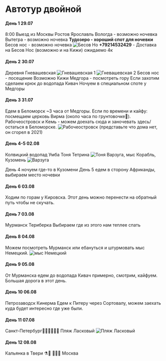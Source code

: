 # Автотур двойной

#### День 1 29.07
8:00 Выезд из Москвы
Ростов
Ярославль
Вологда - возможно ночевка
Вытегра - возможно ночевка
**Тудозеро - хороший спот для ночевки**
Бесов нос - возможно ночевка
![Бесов Но](https://core-pht-proxy.maps.yandex.ru/v1/photos/download?photo_id=eh5fLe5YmCkyL93UdxD1bQ&image_size=X5L)
**+79214532429** - Доставка на Бесов Нос (возможно и на Кижи) ожидаемо 4к

#### День 2 30.07

Деревня Гневашевская
![Гневашевская 1](https://core-pht-proxy.maps.yandex.ru/v1/photos/download?photo_id=P3oScJWKbut3j-nVrNpfzg&image_size=XXL)
![Гневашевская 2](https://core-pht-proxy.maps.yandex.ru/v1/photos/download?photo_id=i2QH0aPp9VNN_SSP52GXtA&image_size=XL)
Бесов нос - посещение
Возможно Кижи
Медгора - посмотреть гору
Если захотим сделаем крюк до водопада Кивач
Ночуем в специальном споте у Медгоры

#### День 3 31.07
Едем в Беломорск ~3 часа от Медгоры.
Если по времени и кайфу: посмещаем церковь Вирма (около часа по грунтовочке🤤).
Рабочеостровск и Кемь - можем доехать сюда и заночевать здесь/остаться в Беломорске.
![Рабочеостровск](https://core-pht-proxy.maps.yandex.ru/v1/photos/download?photo_id=hyRU4PMu-9VWlJarZEqkrw&image_size=X5L)
(представьте что дома нет, он сгорел в 2021)

#### День 4-5 02.08
Колвицкий водопад
Умба
Тоня Тетрина
![Тоня](https://pp.userapi.com/c837427/v837427117/5fd32/lH6GVkvXs1w.jpg)
Варзуга, мыс Корабль, Кузомень
![Варзуга](https://i.mycdn.me/i?r=AzEPZsRbOZEKgBhR0XGMT1RkgGNC3xckapzgg5cF_3-5V6aKTM5SRkZCeTgDn6uOyic)

День 4 ночуем где-то в Кузомени
День 5 едем в сторону Африканды, выбираем место ночевки

#### День 6 03.08
Ходим по горам у Кировска.
Этот день можно перенести на обратный путь чтобы не скучать.

#### День 7 03.08
Мурманск
Териберка
Выбираем где из этого нам теплее спать

#### День 8 04.08
Можем посмотреть Мурманск или ебануться и штурмовать мыс Немецкий.
![мыс Немецкий](https://a.d-cd.net/6f4a8c04k298-960.jpg)

#### День 9 05.08
От Мурманска едем до водопада Кивач примерно, смотрим, кайфуем. Большая дорога в этот день.

#### День 10 06.08
Петрозаводск
Кинерма
Едем к Питеру через Сортовалу, можем заехать куда будет интересно где уже были.

#### День 11 07.08
Санкт-Петербург🧙‍♂️🧙‍♂️🧙‍♂️
Пляж Ласковый
![Пляж Ласковый](https://st28.styapokupayu.ru/images/blog_post_images/000/325/051_original.jpg)

#### День 12 08.08
Кальянка в Твери ⚗️🗿 💨💨💨
Москва
